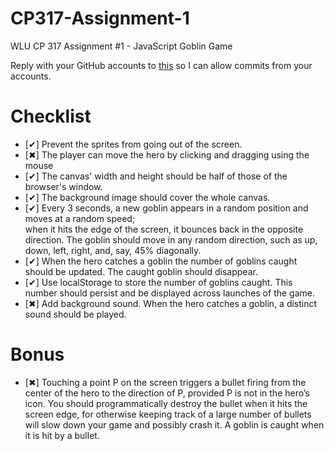 CP317-Assignment-1
==================

WLU CP 317 Assignment #1 - JavaScript Goblin Game

Reply with your GitHub accounts to [this](https://github.com/RanadeepPolavarapu/CP317-Assignment-1/issues/1) so I can allow commits from your accounts.

Checklist
==========
*  [✔] Prevent the sprites from going out of the screen.  
*  [✖] The player can move the hero by clicking and dragging using the mouse  
*  [✔] The canvas' width and height should be half of those of the browser's window.  
*  [✔] The background image should cover the whole canvas.  
*  [✔] Every 3 seconds, a new goblin appears in a random position and moves at a random speed;  
when it hits the edge of the screen, it bounces back in the opposite direction. The goblin should
move in any random direction, such as up, down, left, right, and, say, 45% diagonally.  
*  [✔] When the hero catches a goblin the number of goblins caught should be updated. The caught
goblin should disappear.  
*  [✔] Use localStorage to store the number of goblins caught. This number should persist and be
displayed across launches of the game.  
*  [✖] Add background sound. When the hero catches a goblin, a distinct sound should be played.  

Bonus
========
*  [✖] Touching a point P on the screen triggers a bullet firing from the center of the hero to the direction of P, provided P is not in the hero’s icon. You should programmatically destroy the bullet when it hits the screen edge, for otherwise keeping track of a large number of bullets will slow down your game and possibly crash it. A goblin is caught when it is hit by a bullet.
